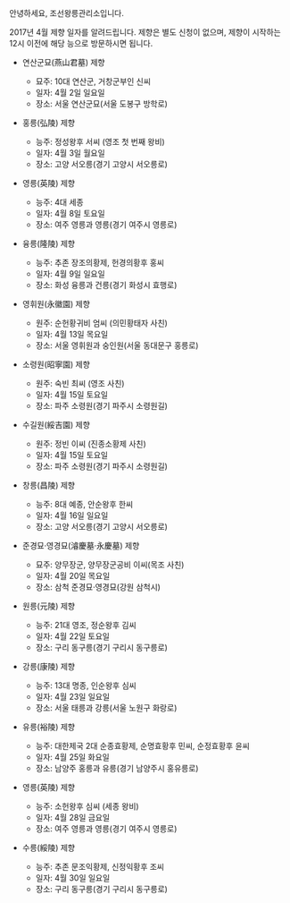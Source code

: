 안녕하세요, 조선왕릉관리소입니다.

2017년 4월 제향 일자를 알려드립니다. 제향은 별도 신청이 없으며, 제향이 시작하는 12시 이전에 해당 능으로 방문하시면 됩니다.

- 연산군묘(燕山君墓) 제향
  - 묘주: 10대 연산군, 거창군부인 신씨
  - 일자: 4월 2일 일요일
  - 장소: 서울 연산군묘(서울 도봉구 방학로)

- 홍릉(弘陵) 제향
  - 능주: 정성왕후 서씨 (영조 첫 번째 왕비)
  - 일자: 4월 3일 월요일
  - 장소: 고양 서오릉(경기 고양시 서오릉로)

- 영릉(英陵) 제향
  - 능주: 4대 세종
  - 일자: 4월 8일 토요일
  - 장소: 여주 영릉과 영릉(경기 여주시 영릉로)

- 융릉(隆陵) 제향
  - 능주: 추존 장조의황제, 헌경의황후 홍씨
  - 일자: 4월 9일 일요일
  - 장소: 화성 융릉과 건릉(경기 화성시 효행로)

- 영휘원(永徽園) 제향
  - 원주: 순헌황귀비 엄씨 (의민황태자 사친)
  - 일자: 4월 13일 목요일
  - 장소: 서울 영휘원과 숭인원(서울 동대문구 홍릉로)

- 소령원(昭寧園) 제향
  - 원주: 숙빈 최씨 (영조 사친)
  - 일자: 4월 15일 토요일
  - 장소: 파주 소령원(경기 파주시 소령원길)

- 수길원(綏吉園) 제향
  - 원주: 정빈 이씨 (진종소황제 사친)
  - 일자: 4월 15일 토요일
  - 장소: 파주 소령원(경기 파주시 소령원길)

- 창릉(昌陵) 제향
  - 능주: 8대 예종, 안순왕후 한씨
  - 일자: 4월 16일 일요일
  - 장소: 고양 서오릉(경기 고양시 서오릉로)

- 준경묘·영경묘(濬慶墓·永慶墓) 제향
  - 묘주: 양무장군, 양무장군공비 이씨(목조 사친)
  - 일자: 4월 20일 목요일
  - 장소: 삼척 준경묘·영경묘(강원 삼척시)

- 원릉(元陵) 제향
  - 능주: 21대 영조, 정순왕후 김씨
  - 일자: 4월 22일 토요일
  - 장소: 구리 동구릉(경기 구리시 동구릉로)

- 강릉(康陵) 제향
  - 능주: 13대 명종, 인순왕후 심씨
  - 일자: 4월 23일 일요일
  - 장소: 서울 태릉과 강릉(서울 노원구 화랑로)

- 유릉(裕陵) 제향
  - 능주: 대한제국 2대 순종효황제, 순명효황후 민씨, 순정효황후 윤씨
  - 일자: 4월 25일 화요일
  - 장소: 남양주 홍릉과 유릉(경기 남양주시 홍유릉로)

- 영릉(英陵) 제향
  - 능주: 소헌왕후 심씨 (세종 왕비)
  - 일자: 4월 28일 금요일
  - 장소: 여주 영릉과 영릉(경기 여주시 영릉로)

- 수릉(綏陵) 제향
  - 능주: 추존 문조익황제, 신정익황후 조씨
  - 일자: 4월 30일 일요일
  - 장소: 구리 동구릉(경기 구리시 동구릉로)